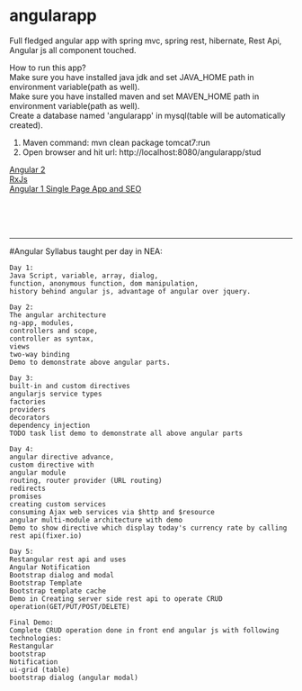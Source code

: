 # angularapp
Full fledged angular app with spring mvc, spring rest, hibernate, Rest Api, Angular js all component touched.

How to run this app? <br/>
Make sure you have installed java jdk and set JAVA_HOME path in environment variable(path as well). <br/>
Make sure you have installed maven and set MAVEN_HOME path in environment variable(path as well). <br/>
Create a database named 'angularapp' in mysql(table will be automatically created). <br/>
1. Maven command: mvn clean package tomcat7:run <br/>
2. Open browser and hit url: http://localhost:8080/angularapp/stud <br/>

[Angular 2](https://angular-2-training-book.rangle.io) <br/>
[RxJs](https://www.learnrxjs.io/) <br/>
[Angular 1 Single Page App and SEO](https://scotch.io/tutorials/single-page-apps-with-angularjs-routing-and-templating)



<br/><br/><br/><hr>
#Angular Syllabus taught per day in NEA:
```
Day 1:
Java Script, variable, array, dialog, 
function, anonymous function, dom manipulation,
history behind angular js, advantage of angular over jquery.

Day 2:
The angular architecture
ng-app, modules, 
controllers and scope,
controller as syntax,
views
two-way binding
Demo to demonstrate above angular parts.

Day 3:
built-in and custom directives
angularjs service types
factories
providers
decorators
dependency injection
TODO task list demo to demonstrate all above angular parts

Day 4:
angular directive advance,
custom directive with 
angular module
routing, router provider (URL routing)
redirects
promises
creating custom services
consuming Ajax web services via $http and $resource
angular multi-module architecture with demo
Demo to show directive which display today's currency rate by calling rest api(fixer.io)

Day 5:
Restangular rest api and uses
Angular Notification
Bootstrap dialog and modal
Bootstrap Template
Bootstrap template cache
Demo in Creating server side rest api to operate CRUD operation(GET/PUT/POST/DELETE)

Final Demo:
Complete CRUD operation done in front end angular js with following technologies:
Restangular
bootstrap
Notification
ui-grid (table)
bootstrap dialog (angular modal)
```
